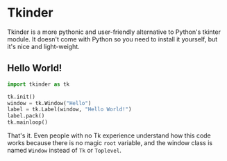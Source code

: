 # Tkinder

Tkinder is a more pythonic and user-friendly alternative to Python's
tkinter module. It doesn't come with Python so you need to install it
yourself, but it's nice and light-weight.

## Hello World!

```python
import tkinder as tk

tk.init()
window = tk.Window("Hello")
label = tk.Label(window, "Hello World!")
label.pack()
tk.mainloop()
```

That's it. Even people with no Tk experience understand how this code
works because there is no magic `root` variable, and the window class is
named `Window` instead of `Tk` or `Toplevel`.
